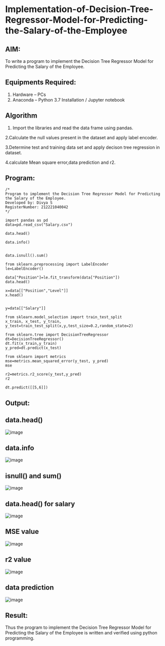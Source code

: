 # Implementation-of-Decision-Tree-Regressor-Model-for-Predicting-the-Salary-of-the-Employee

## AIM:
To write a program to implement the Decision Tree Regressor Model for Predicting the Salary of the Employee.

## Equipments Required:
1. Hardware – PCs
2. Anaconda – Python 3.7 Installation / Jupyter notebook

## Algorithm
1. Import the libraries and read the data frame using pandas.

2.Calculate the null values present in the dataset and apply label encoder.

3.Determine test and training data set and apply decison tree regression in dataset.

4.calculate Mean square error,data prediction and r2.
 
## Program:
```
/*
Program to implement the Decision Tree Regressor Model for Predicting the Salary of the Employee.
Developed by: Divya S
RegisterNumber: 212221040042
*/

import pandas as pd
data=pd.read_csv("Salary.csv")

data.head()

data.info()


data.isnull().sum()

from sklearn.preprocessing import LabelEncoder
le=LabelEncoder()

data["Position"]=le.fit_transform(data["Position"])
data.head()

x=data[["Position","Level"]]
x.head()


y=data[["Salary"]]

from sklearn.model_selection import train_test_split
x_train, x_test, y_train, y_test=train_test_split(x,y,test_size=0.2,random_state=2)

from sklearn.tree import DecisionTreeRegressor
dt=DecisionTreeRegressor()
dt.fit(x_train,y_train)
y_pred=dt.predict(x_test)

from sklearn import metrics
mse=metrics.mean_squared_error(y_test, y_pred)
mse

r2=metrics.r2_score(y_test,y_pred)
r2

dt.predict([[5,6]])
```

## Output:
## data.head()
![image](https://github.com/divz2711/Implementation-of-Decision-Tree-Regressor-Model-for-Predicting-the-Salary-of-the-Employee/assets/121245222/2543a6e4-84df-447b-98cb-71bbcdd77112)

## data.info
![image](https://github.com/divz2711/Implementation-of-Decision-Tree-Regressor-Model-for-Predicting-the-Salary-of-the-Employee/assets/121245222/38408a8b-4cc2-4a33-9798-9178a455e1d1)

## isnull() and sum()
![image](https://github.com/divz2711/Implementation-of-Decision-Tree-Regressor-Model-for-Predicting-the-Salary-of-the-Employee/assets/121245222/fac6c1a8-fbec-47fe-8601-81aebe5d7dc5)

## data.head() for salary
![image](https://github.com/divz2711/Implementation-of-Decision-Tree-Regressor-Model-for-Predicting-the-Salary-of-the-Employee/assets/121245222/0b54814a-7435-45b9-b143-32423efdef37)

## MSE value
![image](https://github.com/divz2711/Implementation-of-Decision-Tree-Regressor-Model-for-Predicting-the-Salary-of-the-Employee/assets/121245222/91e6f78d-181a-4085-8cc9-e34161eb8185)

## r2 value
![image](https://github.com/divz2711/Implementation-of-Decision-Tree-Regressor-Model-for-Predicting-the-Salary-of-the-Employee/assets/121245222/00a3ec20-0a93-4bad-bd70-ddb61b1fa5eb)

## data prediction
![image](https://github.com/divz2711/Implementation-of-Decision-Tree-Regressor-Model-for-Predicting-the-Salary-of-the-Employee/assets/121245222/dc6343da-58bb-4593-a5a9-1765cfbe339c)

## Result:
Thus the program to implement the Decision Tree Regressor Model for Predicting the Salary of the Employee is written and verified using python programming.
